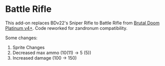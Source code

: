 # Battle Rifle
This add-on replaces BDv22's Sniper Rifle to Battle Rifle from [Brutal Doom Platinum v4+](https://github.com/EmeraldCoasttt/BrutalDoomPlatinum). Code reworked for zandronum compatibility.

Some changes:
1) Sprite Changes
2) Decreased max ammo (10(11) -> 5 (5))
3) Increased damage (100 -> 150)
